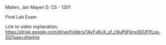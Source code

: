 Mallen, Jan Mayen D.
CS - 1201

Final Lab Exam

Link to video explanation:
https://drive.google.com/drive/folders/1AyFx8yX_sf_c9uPtIFknyXEUFPLss-2Q?usp=sharing 
